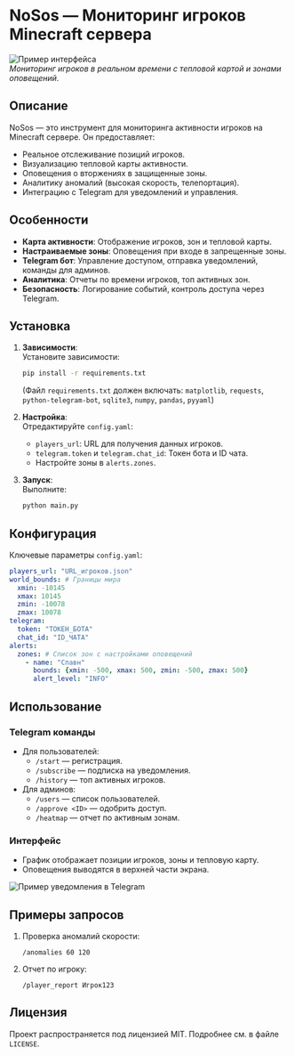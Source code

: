 # NoSos — Мониторинг игроков Minecraft сервера

![Пример интерфейса](https://via.placeholder.com/800x400?text=Интерфейс+мониторинга)  
*Мониторинг игроков в реальном времени с тепловой картой и зонами оповещений.*

## Описание
NoSos — это инструмент для мониторинга активности игроков на Minecraft сервере. Он предоставляет:
- Реальное отслеживание позиций игроков.
- Визуализацию тепловой карты активности.
- Оповещения о вторжениях в защищенные зоны.
- Аналитику аномалий (высокая скорость, телепортация).
- Интеграцию с Telegram для уведомлений и управления.

## Особенности
- **Карта активности**: Отображение игроков, зон и тепловой карты.
- **Настраиваемые зоны**: Оповещения при входе в запрещенные зоны.
- **Telegram бот**: Управление доступом, отправка уведомлений, команды для админов.
- **Аналитика**: Отчеты по времени игроков, топ активных зон.
- **Безопасность**: Логирование событий, контроль доступа через Telegram.

## Установка
1. **Зависимости**:  
   Установите зависимости:
   ```bash
   pip install -r requirements.txt
   ```
   (Файл `requirements.txt` должен включать: `matplotlib`, `requests`, `python-telegram-bot`, `sqlite3`, `numpy`, `pandas`, `pyyaml`)

2. **Настройка**:  
   Отредактируйте `config.yaml`:
   - `players_url`: URL для получения данных игроков.
   - `telegram.token` и `telegram.chat_id`: Токен бота и ID чата.
   - Настройте зоны в `alerts.zones`.

3. **Запуск**:  
   Выполните:
   ```bash
   python main.py
   ```

## Конфигурация
Ключевые параметры `config.yaml`:
```yaml
players_url: "URL_игроков.json"
world_bounds: # Границы мира
  xmin: -10145
  xmax: 10145
  zmin: -10078
  zmax: 10078
telegram:
  token: "ТОКЕН_БОТА"
  chat_id: "ID_ЧАТА"
alerts:
  zones: # Список зон с настройками оповещений
    - name: "Спавн"
      bounds: {xmin: -500, xmax: 500, zmin: -500, zmax: 500}
      alert_level: "INFO"
```

## Использование
### Telegram команды
- Для пользователей:
  - `/start` — регистрация.
  - `/subscribe` — подписка на уведомления.
  - `/history` — топ активных игроков.
- Для админов:
  - `/users` — список пользователей.
  - `/approve <ID>` — одобрить доступ.
  - `/heatmap` — отчет по активным зонам.

### Интерфейс
- График отображает позиции игроков, зоны и тепловую карту.
- Оповещения выводятся в верхней части экрана.

![Пример уведомления в Telegram](https://via.placeholder.com/400x200?text=Уведомление+о+вторжении)

## Примеры запросов
1. Проверка аномалий скорости:
   ```
   /anomalies 60 120
   ```
2. Отчет по игроку:
   ```
   /player_report Игрок123
   ```

## Лицензия
Проект распространяется под лицензией MIT. Подробнее см. в файле `LICENSE`.
